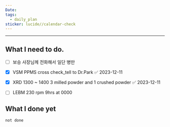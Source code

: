 ```yaml
---
Date: 
tags:
  - daily_plan
sticker: lucide//calendar-check
---
```

---
## What I need to do.

- [ ] 보승 사장님께 전화해서 일단 병만
- [x] VSM PPMS cross check_tell to Dr.Park ✅ 2023-12-11
- [x] XRD 1300 ~ 1400 3 milled powder and 1 crushed powder ✅ 2023-12-11
- [ ] LEBM 230 rpm 9hrs at 0000



## What I done yet
```tasks
not done
```
